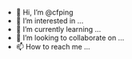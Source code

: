 - 👋 Hi, I’m @cfping
- 👀 I’m interested in ...
- 🌱 I’m currently learning ...
- 💞️ I’m looking to collaborate on ...
- 📫 How to reach me ...

<!---
cfping/cfping is a ✨ special ✨ repository because its `README.md` (this file) appears on your GitHub profile.
You can click the Preview link to take a look at your changes.
--->
